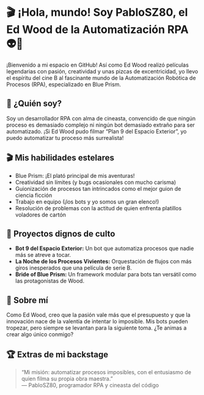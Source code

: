 # 🎬 ¡Hola, mundo! Soy PabloSZ80, el Ed Wood de la Automatización RPA 👽🤖

¡Bienvenido a mi espacio en GitHub! Así como Ed Wood realizó películas legendarias con pasión, creatividad y unas pizcas de excentricidad, yo llevo el espíritu del cine B al fascinante mundo de la Automatización Robótica de Procesos (RPA), especializado en Blue Prism.

## 👔 ¿Quién soy?

Soy un desarrollador RPA con alma de cineasta, convencido de que ningún proceso es demasiado complejo ni ningún bot demasiado extraño para ser automatizado. ¡Si Ed Wood pudo filmar “Plan 9 del Espacio Exterior”, yo puedo automatizar tu proceso más surrealista!

## 🎬 Mis habilidades estelares

- Blue Prism: ¡El plató principal de mis aventuras!
- Creatividad sin límites (y bugs ocasionales con mucho carisma)
- Guionización de procesos tan intrincados como el mejor guion de ciencia ficción
- Trabajo en equipo (¡los bots y yo somos un gran elenco!)
- Resolución de problemas con la actitud de quien enfrenta platillos voladores de cartón

## 🌟 Proyectos dignos de culto

- **Bot 9 del Espacio Exterior:** Un bot que automatiza procesos que nadie más se atreve a tocar.
- **La Noche de los Procesos Vivientes:** Orquestación de flujos con más giros inesperados que una película de serie B.
- **Bride of Blue Prism:** Un framework modular para bots tan versátil como las protagonistas de Wood.

## 🎥 Sobre mí

Como Ed Wood, creo que la pasión vale más que el presupuesto y que la innovación nace de la valentía de intentar lo imposible. Mis bots pueden tropezar, pero siempre se levantan para la siguiente toma. ¿Te animas a crear algo único conmigo?

## 🏆 Extras de mi backstage

> “Mi misión: automatizar procesos imposibles, con el entusiasmo de quien filma su propia obra maestra.”  
> — PabloSZ80, programador RPA y cineasta del código